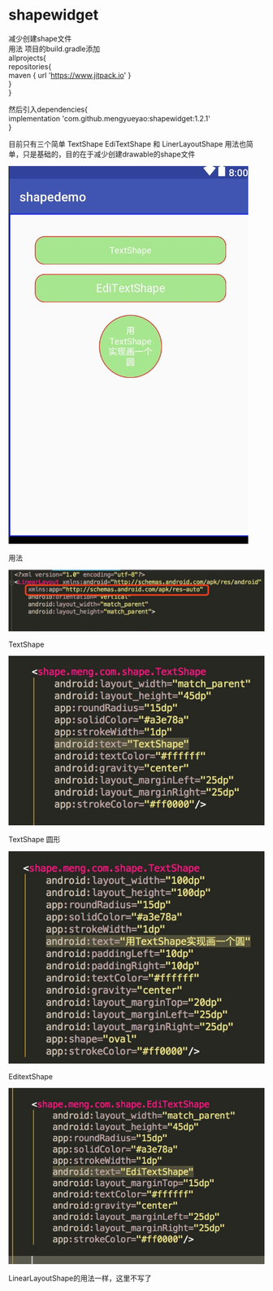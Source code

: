 # shapewidget
减少创建shape文件  
用法   项目的build.gradle添加  
allprojects{  
		repositories{  
			maven { url 'https://www.jitpack.io' }  
		}  
	}     
  
  然后引入dependencies{  
	        implementation 'com.github.mengyueyao:shapewidget:1.2.1'  
	}  
  
 目前只有三个简单 TextShape   EdiTextShape 和 LinerLayoutShape 用法也简单，只是基础的，目的在于减少创建drawable的shape文件  
 
 ![效果图](pic/demo.png)  
 
 用法  
 
![根目录添加](pic/root.png)      

TextShape  

![TextShape用法](pic/TextShape.png)    

TextShape 圆形  

![TextShape圆形用法](pic/TextShape_Oval.png) 
 
EditextShape

![EditextShape用法](pic/EdiTextShape.png)  

LinearLayoutShape的用法一样，这里不写了


